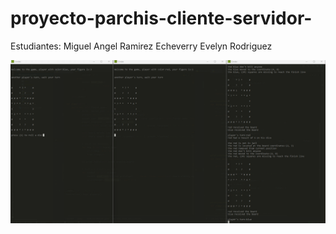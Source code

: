 # proyecto-parchis-cliente-servidor-

Estudiantes:
Miguel Angel Ramirez Echeverry Evelyn Rodriguez

![img.png](img.png)